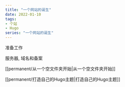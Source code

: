 ```yaml
---
title: "一个网站的诞生"
date: 2022-01-10
tags:
- 个站
- Hugo
series: "一个网站的诞生"
---
```


准备工作

服务器, 域名和备案

[[permanent/从一个空文件夹开始|从一个空文件夹开始]]

[[permanent/打造自己的Hugo主题|打造自己的Hugo主题]]